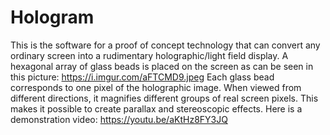 # Hologram

This is the software for a proof of concept technology that can convert any ordinary screen into a rudimentary holographic/light field display.
A hexagonal array of glass beads is placed on the screen as can be seen in this picture: https://i.imgur.com/aFTCMD9.jpeg
Each glass bead corresponds to one pixel of the holographic image. When viewed from different directions, it magnifies different groups of real screen pixels.
This makes it possible to create parallax and stereoscopic effects.
Here is a demonstration video:
https://youtu.be/aKtHz8FY3JQ
